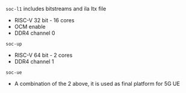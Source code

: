`soc-l1` includes bitstreams and ila ltx file

* RISC-V 32 bit - 16 cores
* OCM enable 
* DDR4 channel 0

`soc-up`

* RISC-V 64 bit - 2 cores
* DDR4 channel 1

`soc-ue`

* A combination of the 2 above, it is used as final platform for 5G UE 